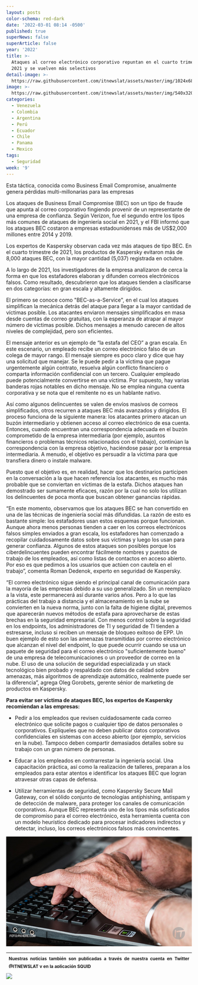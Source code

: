 ```yaml
---
layout: posts
color-schema: red-dark
date: '2022-03-01 08:14 -0500'
published: true
superNews: false
superArticle: false
year: '2022'
title: >-
  Ataques al correo electrónico corporativo repuntan en el cuarto trimestre de
  2021 y se vuelven más selectivos
detail-image: >-
  https://raw.githubusercontent.com/itnewslat/assets/master/img/1024x680/Correo-Electronico-g.jpg
image: >-
  https://raw.githubusercontent.com/itnewslat/assets/master/img/540x320/Correo-Electronico-p.jpg
categories:
  - Venezuela
  - Colombia
  - Argentina
  - Perú
  - Ecuador
  - Chile
  - Panama
  - Mexico
tags:
  - Seguridad
week: '9'
---
```

Esta táctica, conocida como Business Email Compromise, anualmente genera pérdidas multi-millonarias para las empresas
 
Los ataques de Business Email Compromise (BEC) son un tipo de fraude que apunta al correo corporativo fingiendo provenir de un representante de una empresa de confianza. Según Verizon, fue el segundo entre los tipos más comunes de ataques de ingeniería social en 2021, y el FBI informó que los ataques BEC costaron a empresas estadounidenses más de US$2,000 millones entre 2014 y 2019.
 
Los expertos de Kaspersky observan cada vez más ataques de tipo BEC. En el cuarto trimestre de 2021, los productos de Kaspersky evitaron más de 8,000 ataques BEC, con la mayor cantidad (5,037) registrada en octubre.
 
A lo largo de 2021, los investigadores de la empresa analizaron de cerca la forma en que los estafadores elaboran y difunden correos electrónicos falsos. Como resultado, descubrieron que los ataques tienden a clasificarse en dos categorías: en gran escala y altamente dirigidos.
 
El primero se conoce como "BEC-as-a-Service", en el cual los ataques simplifican la mecánica detrás del ataque para llegar a la mayor cantidad de víctimas posible. Los atacantes enviaron mensajes simplificados en masa desde cuentas de correo gratuitas, con la esperanza de atrapar al mayor número de víctimas posible. Dichos mensajes a menudo carecen de altos niveles de complejidad, pero son eficientes. 
 
El mensaje anterior es un ejemplo de “la estafa del CEO” a gran escala. En este escenario, un empleado recibe un correo electrónico falso de un colega de mayor rango. El mensaje siempre es poco claro y dice que hay una solicitud que manejar. Se le puede pedir a la víctima que pague urgentemente algún contrato, resuelva algún conflicto financiero o comparta información confidencial con un tercero. Cualquier empleado puede potencialmente convertirse en una víctima. Por supuesto, hay varias banderas rojas notables en dicho mensaje. No se emplea ninguna cuenta corporativa y se nota que el remitente no es un hablante nativo.
 
Así como algunos delincuentes se valen de envíos masivos de correos simplificados, otros recurren a ataques BEC más avanzados y dirigidos. El proceso funciona de la siguiente manera: los atacantes primero atacan un buzón intermediario y obtienen acceso al correo electrónico de esa cuenta. Entonces, cuando encuentran una correspondencia adecuada en el buzón comprometido de la empresa intermediaria (por ejemplo, asuntos financieros o problemas técnicos relacionados con el trabajo), continúan la correspondencia con la empresa objetivo, haciéndose pasar por la empresa intermediaria. A menudo, el objetivo es persuadir a la víctima para que transfiera dinero o instale malware.
 
Puesto que el objetivo es, en realidad, hacer que los destinarios participen en la conversación a la que hacen referencia los atacantes, es mucho más probable que se conviertan en víctimas de la estafa. Dichos ataques han demostrado ser sumamente eficaces, razón por la cual no solo los utilizan los delincuentes de poca monta que buscan obtener ganancias rápidas.
 
“En este momento, observamos que los ataques BEC se han convertido en una de las técnicas de ingeniería social más difundidas. La razón de esto es bastante simple: los estafadores usan estos esquemas porque funcionan. Aunque ahora menos personas tienden a caer en los correos electrónicos falsos simples enviados a gran escala, los estafadores han comenzado a recopilar cuidadosamente datos sobre sus víctimas y luego los usan para generar confianza. Algunos de estos ataques son posibles porque los ciberdelincuentes pueden encontrar fácilmente nombres y puestos de trabajo de los empleados, así como listas de contactos en acceso abierto. Por eso es que pedimos a los usuarios que actúen con cautela en el trabajo”, comenta Roman Dedenok, experto en seguridad de Kaspersky.
 
“El correo electrónico sigue siendo el principal canal de comunicación para la mayoría de las empresas debido a su uso generalizado. Sin un reemplazo a la vista, este permanecerá así durante varios años. Pero a lo que las prácticas del trabajo a distancia y el almacenamiento en la nube se convierten en la nueva norma, junto con la falta de higiene digital, prevemos que aparecerán nuevos métodos de estafa para aprovecharse de estas brechas en la seguridad empresarial. Con menos control sobre la seguridad en los endpoints, los administradores de TI y seguridad de TI tienden a estresarse, incluso si reciben un mensaje de bloqueo exitoso de EPP. Un buen ejemplo de esto son las amenazas transmitidas por correo electrónico que alcanzan el nivel del endpoint, lo que puede ocurrir cuando se usa un paquete de seguridad para el correo electrónico "suficientemente bueno" de una empresa de telecomunicaciones o un proveedor de correo en la nube. El uso de una solución de seguridad especializada y un stack tecnológico bien probado y respaldado con datos de calidad sobre amenazas, más algoritmos de aprendizaje automático, realmente puede ser la diferencia”, agrega Oleg Gorobets, gerente sénior de marketing de productos en Kaspersky.
 
**Para evitar ser víctima de ataques BEC, los expertos de Kaspersky recomiendan a las empresas:**
 
- Pedir a los empleados que revisen cuidadosamente cada correo electrónico que solicite pagos o cualquier tipo de datos personales o corporativos. Explíqueles que no deben publicar datos corporativos confidenciales en sistemas con acceso abierto (por ejemplo, servicios en la nube). Tampoco deben compartir demasiados detalles sobre su trabajo con un gran número de personas.

- Educar a los empleados en contrarrestar la ingeniería social. Una capacitación práctica, así como la realización de talleres, preparan a los empleados para estar atentos e identificar los ataques BEC que logran atravesar otras capas de defensa.

- Utilizar herramientas de seguridad, como Kaspersky Secure Mail Gateway, con el sólido conjunto de tecnologías antiphishing, antispam y de detección de malware, para proteger los canales de comunicación corporativos. Aunque BEC representa uno de los tipos más sofisticados de compromiso para el correo electrónico, esta herramienta cuenta con un modelo heurístico dedicado para procesar indicadores indirectos y detectar, incluso, los correos electrónicos falsos más convincentes.

![](https://raw.githubusercontent.com/itnewslat/assets/master/img/540x320/Correo-Electronico-p.jpg)

<table style="height: 42px;" width="569">
<tbody>
<tr>
<td style="text-align: justify;"><sub><strong>Nuestras noticias también son publicadas a través de nuestra cuenta en Twitter <a href="https://twitter.com/itnewslat?lang=es">@ITNEWSLAT</a> y en la aplicación <a href="https://squidapp.co/en/">SQUID</a></strong></sub></td>
</tr>
</tbody>
</table>

<img src="https://tracker.metricool.com/c3po.jpg?hash=56f88a41e39ab42c063cc51676587a04"/>
